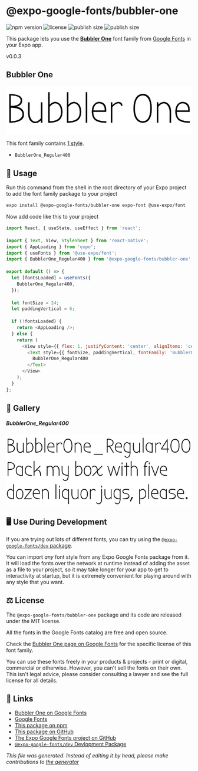 # @expo-google-fonts/bubbler-one

![npm version](https://flat.badgen.net/npm/v/@expo-google-fonts/bubbler-one)
![license](https://flat.badgen.net/github/license/expo/google-fonts)
![publish size](https://flat.badgen.net/packagephobia/install/@expo-google-fonts/bubbler-one)
![publish size](https://flat.badgen.net/packagephobia/publish/@expo-google-fonts/bubbler-one)

This package lets you use the [**Bubbler One**](https://fonts.google.com/specimen/Bubbler+One) font family from [Google Fonts](https://fonts.google.com/) in your Expo app.

v0.0.3

## Bubbler One

![Bubbler One](./font-family.png)

This font family contains [1 style](#gallery).

- `BubblerOne_Regular400`

## 🔡 Usage

Run this command from the shell in the root directory of your Expo project to add the font family package to your project
```sh
expo install @expo-google-fonts/bubbler-one expo-font @use-expo/font
```

Now add code like this to your project
```js
import React, { useState, useEffect } from 'react';

import { Text, View, StyleSheet } from 'react-native';
import { AppLoading } from 'expo';
import { useFonts } from '@use-expo/font';
import { BubblerOne_Regular400 } from '@expo-google-fonts/bubbler-one';

export default () => {
  let [fontsLoaded] = useFonts({
    BubblerOne_Regular400,
  });

  let fontSize = 24;
  let paddingVertical = 6;

  if (!fontsLoaded) {
    return <AppLoading />;
  } else {
    return (
      <View style={{ flex: 1, justifyContent: 'center', alignItems: 'center' }}>
        <Text style={{ fontSize, paddingVertical, fontFamily: 'BubblerOne_Regular400' }}>
          BubblerOne_Regular400
        </Text>
      </View>
    );
  }
};

```

## 📖 Gallery

##### BubblerOne_Regular400
![BubblerOne_Regular400](./fd7ed8791a88cc19effc14df166be456cef77a85b707501822da21df19386254.ttf.png)


## 🖥️ Use During Development

If you are trying out lots of different fonts, you can try using the [`@expo-google-fonts/dev` package](https://github.com/expo/google-fonts/tree/master/font-packages/dev#readme).

You can import *any* font style from any Expo Google Fonts package from it. It will load the fonts
over the network at runtime instead of adding the asset as a file to your project, so it may take longer
for your app to get to interactivity at startup, but it is extremely convenient
for playing around with any style that you want.

## ⚖️ License

The `@expo-google-fonts/bubbler-one` package and its code are released under the MIT license.

All the fonts in the Google Fonts catalog are free and open source.

Check the [Bubbler One page on Google Fonts](https://fonts.google.com/specimen/Bubbler+One) for the specific license of this font family.

You can use these fonts freely in your products & projects - print or digital, commercial or otherwise. However, you can't sell the fonts on their own. This isn't legal advice, please consider consulting a lawyer and see the full license for all details.

## 🔗 Links

- [Bubbler One on Google Fonts](https://fonts.google.com/specimen/Bubbler+One)
- [Google Fonts](https://fonts.google.com/)
- [This package on npm](https://www.npmjs.com/package/@expo-google-fonts/bubbler-one)
- [This package on GitHub](https://github.com/expo/google-fonts/tree/master/font-packages/bubbler-one)
- [The Expo Google Fonts project on GitHub](https://github.com/expo/google-fonts)
- [`@expo-google-fonts/dev` Devlopment Package](https://github.com/expo/google-fonts/tree/master/font-packages/dev)


*This file was generated. Instead of editing it by head, please make contributions to [the generator](https://github.com/expo/google-fonts/tree/master/packages/generator)*
